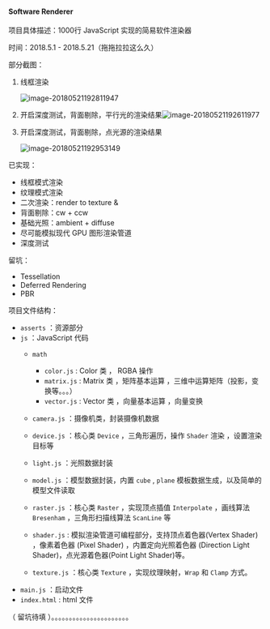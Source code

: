 #### Software Renderer

项目具体描述：1000行 JavaScript 实现的简易软件渲染器

时间：2018.5.1 - 2018.5.21（拖拖拉拉这么久）

部分截图：

1. 线框渲染

   ![image-20180521192811947](https://image.ibb.co/dc6jo8/image.png)

2. 开启深度测试，背面剔除，平行光的渲染结果![image-20180521192611977](/var/folders/dx/b6543rgn7fz96d8ly9_2xxkw0000gn/T/abnerworks.Typora/image-20180521193526020.png)

3. 开启深度测试，背面剔除，点光源的渲染结果

   ![image-20180521192953149](/var/folders/dx/b6543rgn7fz96d8ly9_2xxkw0000gn/T/abnerworks.Typora/image-20180521192953149.png)



已实现：

+ 线框模式渲染
+ 纹理模式渲染
+ 二次渲染：render to texture & 
+ 背面剔除：cw + ccw
+ 基础光照：ambient + diffuse 
+ 尽可能模拟现代 GPU 图形渲染管道
+ 深度测试

留坑：

+ Tessellation
+ Deferred Rendering
+ PBR

项目文件结构：

+ `asserts` ：资源部分
+ `js` ：JavaScript 代码
    + `math`
        + `color.js` : Color 类 ， RGBA 操作
        + `matrix.js` : Matrix 类 ，矩阵基本运算 ，三维中运算矩阵（投影，变换等。。。）
        + `vector.js` : Vector 类 ，向量基本运算 ，向量变换

    + `camera.js` ：摄像机类，封装摄像机数据
    + `device.js` ：核心类 `Device` ，三角形遍历，操作 `Shader` 渲染 ，设置渲染目标等
    + `light.js` ：光照数据封装
    + `model.js` ：模型数据封装，内置 `cube` , `plane` 模板数据生成，以及简单的模型文件读取
    + `raster.js` ：核心类 `Raster` ，实现顶点插值 `Interpolate` ，画线算法 `Bresenham` ，三角形扫描线算法 `ScanLine` 等
    + `shader.js` : 模拟渲染管道可编程部分，支持顶点着色器(Vertex Shader) ，像素着色器 (Pixel Shader) ，内置定向光照着色器 (Direction Light Shader)，点光源着色器(Point Light Shader)等。
    + `texture.js` ：核心类 `Texture` ，实现纹理映射，`Wrap` 和 `Clamp` 方式。
+ `main.js` ：启动文件
+ `index.html` : html 文件    



（ 留坑待填 ）。。。。。。。。。。。。。。。。。。。。。。


